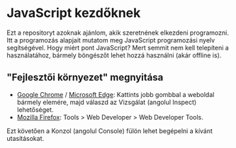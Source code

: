 # JavaScript kezdőknek
Ezt a repositoryt azoknak ajánlom, akik szeretnének elkezdeni programozni. Itt a programozás alapjait mutatom meg JavaScript programozási nyelv segítségével.
Hogy miért pont JavaScript? Mert semmit nem kell telepíteni a használatához, bármely böngészőt lehet hozzá használni (akár offline is).

## "Fejlesztői környezet" megnyitása
- [Google Chrome](https://www.google.com/chrome) / [Microsoft Edge](https://www.microsoft.com/edge): Kattints jobb gombbal a weboldal bármely elemére, majd
válaszd az Vizsgálat (angolul Inspect) lehetőséget.
- [Mozilla Firefox](https://www.mozilla.org/firefox): Tools > Web Developer > Web Developer Tools.

Ezt követően a Konzol (angolul Console) fülön lehet begépelni a kívánt utasításokat.
